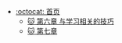- [:octocat: 首页](/README.md)
  - [:cat: 第六章 与学习相关的技巧](md/dl-runoob/chapter6.md)
  - [:cat: 第七章 ](md/dl-runoob/chapter7.md)
